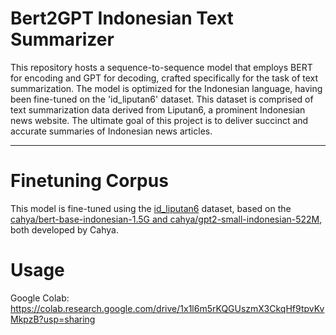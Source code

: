 # Bert2GPT Indonesian Text Summarizer
This repository hosts a sequence-to-sequence model that employs BERT for encoding and GPT for decoding, crafted specifically for the task of text summarization. The model is optimized for the Indonesian language, having been fine-tuned on the 'id_liputan6' dataset. This dataset is comprised of text summarization data derived from Liputan6, a prominent Indonesian news website. The ultimate goal of this project is to deliver succinct and accurate summaries of Indonesian news articles.

---

# Finetuning Corpus
This model is fine-tuned using the [id_liputan6](https://huggingface.co/datasets/id_liputan6) dataset, based on the [cahya/bert-base-indonesian-1.5G and cahya/gpt2-small-indonesian-522M](https://huggingface.co/cahya), both developed by Cahya.

# Usage
Google Colab: https://colab.research.google.com/drive/1x1l6m5rKQGUszmX3CkqHf9tpvKvMkpzB?usp=sharing

